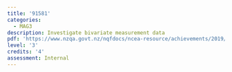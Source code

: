 ```yaml
---
title: '91581'
categories:
  - MAG3
description: Investigate bivariate measurement data
pdf: 'https://www.nzqa.govt.nz/nqfdocs/ncea-resource/achievements/2019/as91581.pdf'
level: '3'
credits: '4'
assessment: Internal
---
```


